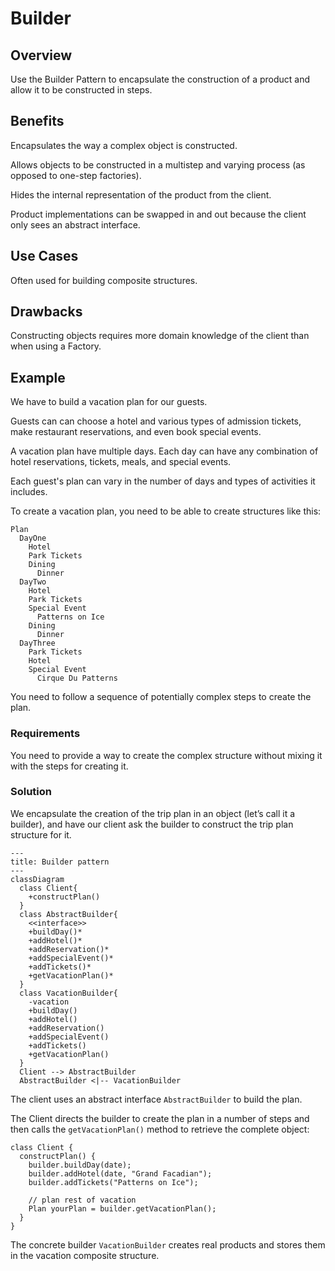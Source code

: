 # Builder

## Overview

Use the Builder Pattern to encapsulate the construction of a product and allow it to be constructed in steps.


## Benefits

Encapsulates the way a complex object is constructed.

Allows objects to be constructed in a multistep and varying process (as opposed to one-step factories).

Hides the internal representation of the product from the client.

Product implementations can be swapped in and out because the client only sees an abstract interface.


## Use Cases

Often used for building composite structures.


## Drawbacks

Constructing objects requires more domain knowledge of the client than when using a Factory.


## Example

We have to build a vacation plan for our guests.

Guests can can choose a hotel and various types of admission tickets, make restaurant reservations, and even book special events.

A vacation plan have multiple days. Each day can have any combination of hotel reservations, tickets, meals, and special events.

Each guest's plan can vary in the number of days and types of activities it includes.

To create a vacation plan, you need to be able to create structures like this:
```
Plan
  DayOne
    Hotel
    Park Tickets
    Dining
      Dinner
  DayTwo
    Hotel
    Park Tickets
    Special Event
      Patterns on Ice
    Dining
      Dinner
  DayThree
    Park Tickets
    Hotel
    Special Event
      Cirque Du Patterns
```

You need to follow a sequence of potentially complex steps to create the plan.

### Requirements

You need to provide a way to create the complex structure without mixing it with the steps for creating it.

### Solution

We encapsulate the creation of the trip plan in an object (let’s call it a builder), and have our client ask the builder to construct the trip plan structure for it.

```mermaid
---
title: Builder pattern
---
classDiagram
  class Client{
    +constructPlan()
  }
  class AbstractBuilder{
    <<interface>>
    +buildDay()*
    +addHotel()*
    +addReservation()*
    +addSpecialEvent()*
    +addTickets()*
    +getVacationPlan()*
  }
  class VacationBuilder{
    -vacation
    +buildDay()
    +addHotel()
    +addReservation()
    +addSpecialEvent()
    +addTickets()
    +getVacationPlan()
  }
  Client --> AbstractBuilder
  AbstractBuilder <|-- VacationBuilder
```

The client uses an abstract interface `AbstractBuilder` to build the plan.

The Client directs the builder to create the plan in a number of steps and then calls the `getVacationPlan()` method to retrieve the complete object:
```tsx
class Client {
  constructPlan() {
    builder.buildDay(date);
    builder.addHotel(date, "Grand Facadian");
    builder.addTickets("Patterns on Ice");
    
    // plan rest of vacation
    Plan yourPlan = builder.getVacationPlan();
  }
}
```

The concrete builder `VacationBuilder` creates real products and stores them in the vacation composite structure.
